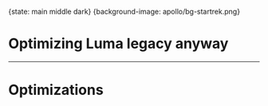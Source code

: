{state: main middle dark}
{background-image: apollo/bg-startrek.png}
# Optimizing Luma legacy anyway

---
# Optimizations

